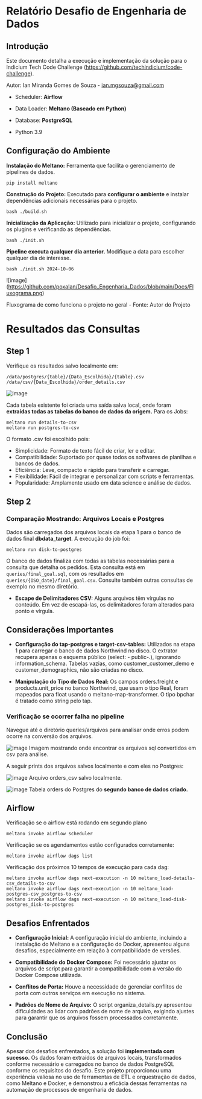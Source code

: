 # Relatório Desafio de Engenharia de Dados
## Introdução
Este documento detalha a execução e implementação da solução para o
Indicium Tech Code Challenge (https://github.com/techindicium/code-challenge).

Autor: Ian Miranda Gomes de Souza - ian.mgsouza@gmail.com

- Scheduler: **Airflow**

- Data Loader: **Meltano (Baseado em Python)**

- Database: **PostgreSQL**

- Python 3.9

## Configuração do Ambiente

**Instalação do Meltano:** Ferramenta que facilita o gerenciamento de pipelines de dados.
```
pip install meltano
```

**Construção do Projeto:** Executado para **configurar o ambiente** e instalar dependências adicionais necessárias para o projeto.
```
bash ./build.sh
```

**Inicialização da Aplicação:** Utilizado para inicializar o projeto, configurando os plugins e verificando as dependências.
```
bash ./init.sh
```

**Pipeline executa qualquer dia anterior.** Modifique a data para escolher qualquer dia de interesse.
```
bash ./init.sh 2024-10-06
```

![image] (https://github.com/poxaIan/Desafio_Engenharia_Dados/blob/main/Docs/Fluxograma.png)

Fluxograma de como funciona o projeto no geral - Fonte: Autor do Projeto

# Resultados das Consultas

## Step 1

Verifique os resultados salvo localmente em: 

```
/data/postgres/{table}/{Data_Escolhida}/{table}.csv
/data/csv/{Data_Escolhida}/order_details.csv
```

![image](https://github.com/poxaIan/Desafio_Engenharia_Dados/blob/main/Docs/resultados.png)

Cada tabela existente foi criada uma saída salva local, 
onde foram **extraidas todas as tabelas do banco de dados da origem.**
Para os Jobs:

```
meltano run details-to-csv 
meltano run postgres-to-csv
```

O formato .csv foi escolhido pois:

- Simplicidade: Formato de texto fácil de criar, ler e editar.
- Compatibilidade: Suportado por quase todos os softwares de planilhas e bancos de dados.
- Eficiência: Leve, compacto e rápido para transferir e carregar.
- Flexibilidade: Fácil de integrar e personalizar com scripts e ferramentas.
- Popularidade: Amplamente usado em data science e análise de dados.

## Step 2

### Comparação Mostrando: Arquivos Locais e Postgres

Dados são carregados dos arquivos locais da etapa 1
para o banco de dados final **dbdata_target**. A execução do job foi:

```
meltano run disk-to-postgres
```

O banco de dados finaliza com todas as tabelas necessárias para a consulta que 
detalha os pedidos. Esta consulta está em `queries/final_goal.sql`, com os resultados 
em `queries/{ISO_date}/final_goal.csv`. Consulte também outras consultas de exemplo no 
mesmo diretório.

- **Escape de Delimitadores CSV:**
Alguns arquivos têm vírgulas no conteúdo. Em vez de escapá-las, os delimitadores foram alterados para ponto e vírgula.

## Considerações Importantes
- **Configuração do tap-postgres e target-csv-tables:**
Utilizados na etapa 1 para carregar o banco de dados Northwind no disco. 
O extrator recupera apenas o esquema público (select: - public-*.*), 
ignorando information_schema. Tabelas vazias, 
como customer_customer_demo e customer_demographics, não são criadas no disco.


- **Manipulação do Tipo de Dados Real:**
Os campos orders.freight e products.unit_price no banco Northwind, que usam o tipo Real, 
foram mapeados para float usando o meltano-map-transformer. O tipo bpchar é tratado 
como string pelo tap.

### Verificação se ocorrer falha no pipeline
Navegue até o diretório queries/arquivos para analisar onde erros podem ocorre na conversão dos arquivos.

![image](https://github.com/poxaIan/Desafio_Engenharia_Dados/blob/main/Docs/queries.png)
Imagem mostrando onde encontrar os arquivos sql convertidos em csv para análise.

A seguir prints dos arquivos salvos localmente e com eles no Postgres:

![image](https://github.com/poxaIan/Desafio_Engenharia_Dados/blob/main/Docs/orders_csv.png) 
Arquivo orders_csv salvo localmente.

![image](https://github.com/poxaIan/Desafio_Engenharia_Dados/blob/main/Docs/orders_south.png)
Tabela orders do Postgres do **segundo banco de dados criado.**






## Airflow

Verificação se o airflow está rodando em segundo plano
```
meltano invoke airflow scheduler
```

Verificação se os agendamentos estão configurados corretamente:

```
meltano invoke airflow dags list
```

Verificação dos próximos 10 tempos de execução para cada dag:

```
meltano invoke airflow dags next-execution -n 10 meltano_load-details-csv_details-to-csv
meltano invoke airflow dags next-execution -n 10 meltano_load-postgres-csv_postgres-to-csv 
meltano invoke airflow dags next-execution -n 10 meltano_load-disk-postgres_disk-to-postgres
```

## Desafios Enfrentados
- **Configuração Inicial:** A configuração inicial do ambiente, incluindo a 
instalação do Meltano e a configuração do Docker, apresentou alguns desafios, 
especialmente em relação à compatibilidade de versões.


- **Compatibilidade do Docker Compose:** Foi necessário ajustar os arquivos de script 
para garantir a compatibilidade com a versão do Docker Compose utilizada.


- **Conflitos de Porta:** Houve a necessidade de gerenciar conflitos de porta com outros 
serviços em execução no sistema.


- **Padrões de Nome de Arquivo:** O script organiza_details.py apresentou dificuldades ao lidar com padrões de nome de arquivo, exigindo ajustes para garantir que os arquivos fossem processados corretamente.

## Conclusão
Apesar dos desafios enfrentados, a solução foi **implementada com sucesso.** 
Os dados foram extraídos de arquivos locais, transformados conforme necessário 
e carregados no banco de dados PostgreSQL conforme os requisitos do desafio. 
Este projeto proporcionou uma experiência valiosa no uso de ferramentas de ETL 
e orquestração de dados, como Meltano e Docker, e demonstrou a eficácia dessas 
ferramentas na automação de processos de engenharia de dados.